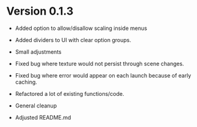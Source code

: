 # Version 0.1.3

- Added option to allow/disallow scaling inside menus
- Added dividers to UI with clear option groups.
- Small adjustments

- Fixed bug where texture would not persist through scene changes.
- Fixed bug where error would appear on each launch because of early caching.

- Refactored a lot of existing functions/code.
- General cleanup

- Adjusted README.md
